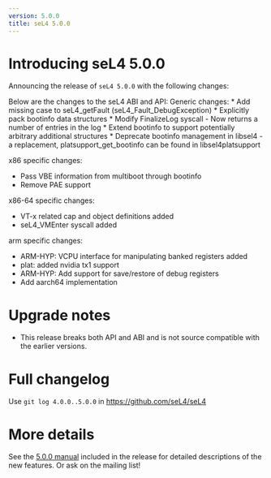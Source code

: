 ```yaml
---
version: 5.0.0
title: seL4 5.0.0
---
```

# Introducing seL4 5.0.0
 Announcing the release of `seL4 5.0.0`
with the following changes:

Below are the changes to the seL4 ABI and API: Generic changes: * Add
missing case to seL4_getFault (seL4_Fault_DebugException) *
Explicitly pack bootinfo data structures * Modify FinalizeLog syscall -
Now returns a number of entries in the log * Extend bootinfo to support
potentially arbitrary additional structures * Deprecate bootinfo
management in libsel4 - a replacement, platsupport_get_bootinfo can be
found in libsel4platsupport

x86 specific changes:

- Pass VBE information from multiboot through bootinfo
- Remove PAE support

x86-64 specific changes:

- VT-x related cap and object definitions added
- seL4_VMEnter syscall added

arm specific changes:

- ARM-HYP: VCPU interface for manipulating banked registers added
- plat: added nvidia tx1 support
- ARM-HYP: Add support for save/restore of debug registers
- Add aarch64 implementation

# Upgrade notes


- This release breaks both API and ABI and is not source compatible
      with the earlier versions.

# Full changelog


Use `git log 4.0.0..5.0.0` in <https://github.com/seL4/seL4>

# More details


See the
[5.0.0 manual](http://sel4.systems/Info/Docs/seL4-manual-5.0.0.pdf) included in the release for detailed descriptions of the new
features. Or ask on the mailing list!

